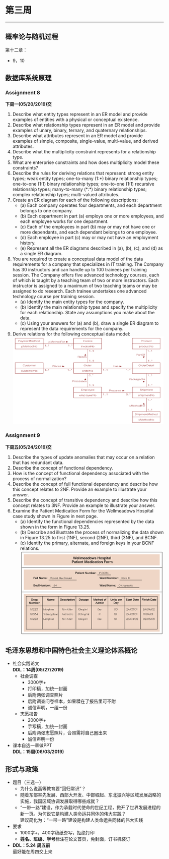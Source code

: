 # 第三周  
---  

## 概率论与随机过程  
第十二章：  
- 9，10  

## 数据库系统原理  
### Assignment 8  
**下周一(05/20/2019)交**  
1. Describe what entity types represent in an ER model and provide examples of entities with a physical or conceptual existence.  
2. Describe what relationship types represent in an ER model and provide examples of unary, binary, ternary, and quaternary relationships.  
3. Describe what attributes represent in an ER model and provide examples of simple, composite, single-value, multi-value, and derived attributes.  
4. Describe what the multiplicity constraint represents for a relationship type. 
5. What are enterprise constraints and how does multiplicity model these constraints?  
6. Describe the rules for deriving relations that represent: strong entity types; weak entity types; one-to-many (1:\*) binary relationship types; one-to-one (1:1) binary relationship types; one-to-one (1:1) recursive relationship types; many-to-many (\*:\*) binary relationship types; complex relationship types; multi-valued attributes.  
7. Create an ER diagram for each of the following descriptions:
	- (a) Each company operates four departments, and each department belongs to one company.  
	- (b) Each department in part (a) employs one or more employees, and each employee works for one department.  
	- (c) Each of the employees in part (b) may or may not have one or more dependants, and each dependant belongs to one employee.  
	- (d) Each employee in part (c) may or may not have an employment history.  
	- (e) Represent all the ER diagrams described in (a), (b), (c), and (d) as a single ER diagram.  
7. You are required to create a conceptual data model of the data requirements for a company that specializes in IT training. The Company has 30 instructors and can handle up to 100 trainees per training session. The Company offers five advanced technology courses, each of which is taught by a teaching team of two or more instructors. Each instructor is assigned to a maximum of two teaching teams or may be assigned to do research. Each trainee undertakes one advanced technology course per training session.  
	- (a) Identify the main entity types for the company.  
	- (b) Identify the main relationship types and specify the multiplicity for each relationship. State any assumptions you make about the data.  
	- (c) Using your answers for (a) and (b), draw a single ER diagram to represent the data requirements for the company.  
8. Derive relations for the following conceptual data model:  
![chapter 8](img/8.png)  

### Assignment 9  
**下周五(05/24/2019)交**  
1. Describe the types of update anomalies that may occur on a relation that has redundant data.  
2. Describe the concept of functional dependency.  
3. How is the concept of functional dependency associated with the process of normalization?  
4. Describe the concept of full functional dependency and describe how this concept relates to 2NF. Provide an example to illustrate your answer.  
5. Describe the concept of transitive dependency and describe how this concept relates to 3NF. Provide an example to illustrate your answer.  
6. Examine the Patient Medication Form for the Wellmeadows Hospital case study shown in Figure in next page.  
	- (a) Identify the functional dependencies represented by the data shown in the form in Figure 13.25.  
	- (b) Describe and illustrate the process of normalizing the data shown in Figure 13.25 to first (1NF), second (2NF), third (3NF), and BCNF.  
	- (c) Identify the primary, alternate, and foreign keys in your BCNF relations.  
![Chapter 9](img/9.png)  

## 毛泽东思想和中国特色社会主义理论体系概论  
- 社会实践论文  
  **DDL：14周(05/27/2019)**  
	- 社会调查  
		- 3000字+  
		- 打印稿，加统一封面  
		- 后附两张调查照片  
		- 后附调查问卷样本，如果糅在了报告里可不附  
		- 诚信声明，一组一份  
	- 志愿报告  
		- 2000字+  
		- 手写稿，加统一封面  
		- 后附两张志愿照片，合照需将自己圈出来  
		- 诚信声明一份  
- 课本自选一章做PPT  
  **DDL：15周(06/03/2019)**  

## 形式与政策  
- 题目（三选一）  
	- 为什么说高等教育要“回归常识”？  
	- 随着东部率先发展、西部大开发、中部崛起、东北振兴等区域发展战略的实施，我国区域协调发展取得哪些成就？  
	- “一带一路”建设，作为承载时代使命的世纪工程，掀开了世界发展进程的新一页。为何说它是构建人类命运共同体的伟大实践？  
	  建议简化为：“一带一路”建设是构建人类命运共同体的伟大实践   
- 要求  
	- 1000字+，400字稿纸誊写，拒绝打印  
	- **姓名、班级、学号**标注在论文首页，免封面，订书机装订  
- **DDL：5.24 周五前**  
  最好能在周四交上来  